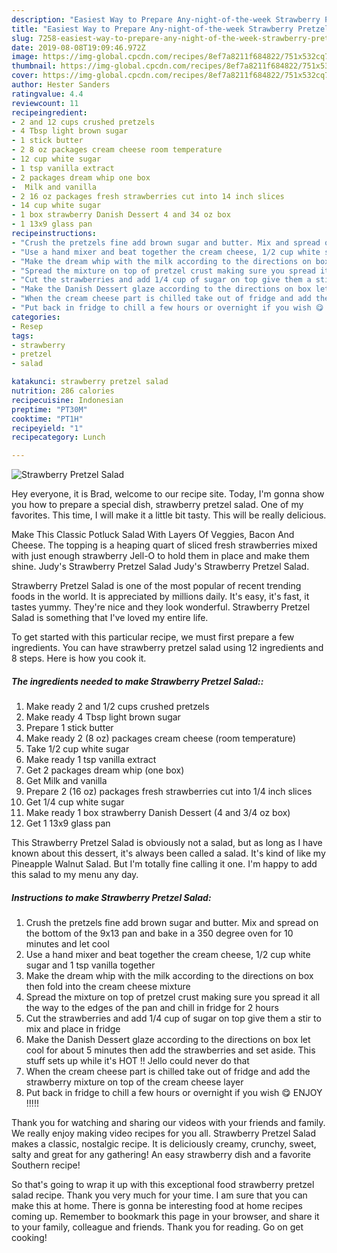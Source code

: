 ```yaml
---
description: "Easiest Way to Prepare Any-night-of-the-week Strawberry Pretzel Salad"
title: "Easiest Way to Prepare Any-night-of-the-week Strawberry Pretzel Salad"
slug: 7258-easiest-way-to-prepare-any-night-of-the-week-strawberry-pretzel-salad
date: 2019-08-08T19:09:46.972Z
image: https://img-global.cpcdn.com/recipes/8ef7a8211f684822/751x532cq70/strawberry-pretzel-salad-recipe-main-photo.jpg
thumbnail: https://img-global.cpcdn.com/recipes/8ef7a8211f684822/751x532cq70/strawberry-pretzel-salad-recipe-main-photo.jpg
cover: https://img-global.cpcdn.com/recipes/8ef7a8211f684822/751x532cq70/strawberry-pretzel-salad-recipe-main-photo.jpg
author: Hester Sanders
ratingvalue: 4.4
reviewcount: 11
recipeingredient:
- 2 and 12 cups crushed pretzels
- 4 Tbsp light brown sugar
- 1 stick butter
- 2 8 oz packages cream cheese room temperature
- 12 cup white sugar
- 1 tsp vanilla extract
- 2 packages dream whip one box
-  Milk and vanilla
- 2 16 oz packages fresh strawberries cut into 14 inch slices
- 14 cup white sugar
- 1 box strawberry Danish Dessert 4 and 34 oz box
- 1 13x9 glass pan
recipeinstructions:
- "Crush the pretzels fine add brown sugar and butter. Mix and spread on the bottom of the 9x13 pan and bake in a 350 degree oven for 10 minutes and let cool"
- "Use a hand mixer and beat together the cream cheese, 1/2 cup white sugar and 1 tsp vanilla together"
- "Make the dream whip with the milk according to the directions on box then fold into the cream cheese mixture"
- "Spread the mixture on top of pretzel crust making sure you spread it all the way to the edges of the pan and chill in fridge for 2 hours"
- "Cut the strawberries and add 1/4 cup of sugar on top give them a stir to mix and place in fridge"
- "Make the Danish Dessert glaze according to the directions on box let cool for about 5 minutes then add the strawberries and set aside. This stuff sets up while it&#39;s HOT !! Jello could never do that"
- "When the cream cheese part is chilled take out of fridge and add the strawberry mixture on top of the cream cheese layer"
- "Put back in fridge to chill a few hours or overnight if you wish 😋 ENJOY !!!!!"
categories:
- Resep
tags:
- strawberry
- pretzel
- salad

katakunci: strawberry pretzel salad
nutrition: 286 calories
recipecuisine: Indonesian
preptime: "PT30M"
cooktime: "PT1H"
recipeyield: "1"
recipecategory: Lunch

---
```



![Strawberry Pretzel Salad](https://img-global.cpcdn.com/recipes/8ef7a8211f684822/751x532cq70/strawberry-pretzel-salad-recipe-main-photo.jpg)

Hey everyone, it is Brad, welcome to our recipe site. Today, I'm gonna show you how to prepare a special dish, strawberry pretzel salad. One of my favorites. This time, I will make it a little bit tasty. This will be really delicious.

Make This Classic Potluck Salad With Layers Of Veggies, Bacon And Cheese. The topping is a heaping quart of sliced fresh strawberries mixed with just enough strawberry Jell-O to hold them in place and make them shine. Judy&#39;s Strawberry Pretzel Salad Judy&#39;s Strawberry Pretzel Salad.

Strawberry Pretzel Salad is one of the most popular of recent trending foods in the world. It is appreciated by millions daily. It's easy, it's fast, it tastes yummy. They're nice and they look wonderful. Strawberry Pretzel Salad is something that I've loved my entire life.


To get started with this particular recipe, we must first prepare a few ingredients. You can have strawberry pretzel salad using 12 ingredients and 8 steps. Here is how you cook it.

##### The ingredients needed to make Strawberry Pretzel Salad::

1. Make ready 2 and 1/2 cups crushed pretzels
1. Make ready 4 Tbsp light brown sugar
1. Prepare 1 stick butter
1. Make ready 2 (8 oz) packages cream cheese (room temperature)
1. Take 1/2 cup white sugar
1. Make ready 1 tsp vanilla extract
1. Get 2 packages dream whip (one box)
1. Get  Milk and vanilla
1. Prepare 2 (16 oz) packages fresh strawberries cut into 1/4 inch slices
1. Get 1/4 cup white sugar
1. Make ready 1 box strawberry Danish Dessert (4 and 3/4 oz box)
1. Get 1 13x9 glass pan


This Strawberry Pretzel Salad is obviously not a salad, but as long as I have known about this dessert, it&#39;s always been called a salad. It&#39;s kind of like my Pineapple Walnut Salad. But I&#39;m totally fine calling it one. I&#39;m happy to add this salad to my menu any day. 

##### Instructions to make Strawberry Pretzel Salad:

1. Crush the pretzels fine add brown sugar and butter. Mix and spread on the bottom of the 9x13 pan and bake in a 350 degree oven for 10 minutes and let cool
1. Use a hand mixer and beat together the cream cheese, 1/2 cup white sugar and 1 tsp vanilla together
1. Make the dream whip with the milk according to the directions on box then fold into the cream cheese mixture
1. Spread the mixture on top of pretzel crust making sure you spread it all the way to the edges of the pan and chill in fridge for 2 hours
1. Cut the strawberries and add 1/4 cup of sugar on top give them a stir to mix and place in fridge
1. Make the Danish Dessert glaze according to the directions on box let cool for about 5 minutes then add the strawberries and set aside. This stuff sets up while it&#39;s HOT !! Jello could never do that
1. When the cream cheese part is chilled take out of fridge and add the strawberry mixture on top of the cream cheese layer
1. Put back in fridge to chill a few hours or overnight if you wish 😋 ENJOY !!!!!


Thank you for watching and sharing our videos with your friends and family. We really enjoy making video recipes for you all. Strawberry Pretzel Salad makes a classic, nostalgic recipe. It is deliciously creamy, crunchy, sweet, salty and great for any gathering! An easy strawberry dish and a favorite Southern recipe! 

So that's going to wrap it up with this exceptional food strawberry pretzel salad recipe. Thank you very much for your time. I am sure that you can make this at home. There is gonna be interesting food at home recipes coming up. Remember to bookmark this page in your browser, and share it to your family, colleague and friends. Thank you for reading. Go on get cooking!
